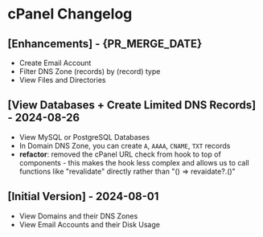 # cPanel Changelog

## [Enhancements] - {PR_MERGE_DATE}

- Create Email Account
- Filter DNS Zone (records) by (record) type
- View Files and Directories

## [View Databases + Create Limited DNS Records] - 2024-08-26

- View MySQL or PostgreSQL Databases
- In Domain DNS Zone, you can create `A`, `AAAA`, `CNAME`, `TXT` records
- **refactor**: removed the cPanel URL check from hook to top of components - this makes the hook less complex and allows us to call functions like "revalidate" directly rather than "() => revaidate?.()"

## [Initial Version] - 2024-08-01

- View Domains and their DNS Zones
- View Email Accounts and their Disk Usage